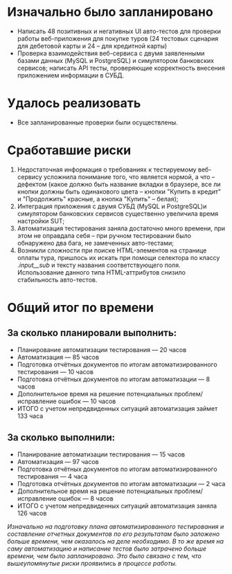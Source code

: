 # Изначально было запланировано

* Написать 48 позитивных и негативных UI авто-тестов для проверки работы веб-приложения для покупке туров (24 тестовых сценария для дебетовой карты и 24 – для кредитной карты)
* Проверка взаимодействия веб-сервиса с двумя заявленными базами данных (MySQL и PostgreSQL) и симулятором банковских сервисов; написать API тесты, проверяющие корректность внесения приложением информации в СУБД.


# Удалось реализовать 

* Все запланированные проверки были осуществлены.

# Сработавшие риски
1. Недостаточная информация о требованиях к тестируемому веб-сервису усложнила понимание того, что является нормой, а что – дефектом (какое должно быть название вкладки в браузере, все ли кнопки должны быть одинакового цвета – кнопки "Купить в кредит" и "Продолжить" красные, а кнопка "Купить" – белая);
2. Интеграция приложения с двумя СУБД (MySQL и PostgreSQL)и симулятором банковских сервисов существенно увеличила время настройки SUT;
3. Автоматизация тестирования заняла достаточно много времени, при этом не оправдала себя – при ручном тестировании было обнаружено два бага, не замеченных авто-тестами;
4. Возникли сложности при поиске HTML-элементов на странице оплаты тура, пришлось их искать при помощи селектора по классу *.input__sub* и тексту названия соответствующего поля. Использование данного типа HTML-аттрибутов снизило стабильность авто-тестов.


# Общий итог по времени

## За сколько планировали выполнить:
* Планирование автоматизации тестирования — 20 часов
* Автоматизация — 85 часов
* Подготовка отчётных документов по итогам автоматизированного тестирования — 10 часов
* Подготовка отчётных документов по итогам автоматизации — 8 часов
* Дополнительное время на решение потенциальных проблем/исправление ошибок — 10 часов
* ИТОГО с учетом непредвиденных ситуаций автоматизация займет 133 часа

## За сколько выполнили:
* Планирование автоматизации тестирования — 15 часов
* Автоматизация — 97 часов
* Подготовка отчётных документов по итогам автоматизированного тестирования — 4 часа
* Подготовка отчётных документов по итогам автоматизации — 2 часа
* Дополнительное время на решение потенциальных проблем/исправление ошибок — 8 часов
* ИТОГО с учетом непредвиденных ситуаций автоматизация заняла 126 часов

*Изначально на подготовку плана автоматизированного тестирования и составление отчетных документов по его результатам было заложено больше времени, чем оказалось на деле необходимо. В то же время на саму автоматизацию и написание тестов было затрачено больше времени, чем было запланировано. Это было связано с тем, что вышеупомянутые риски проявились в процессе работы.* 

